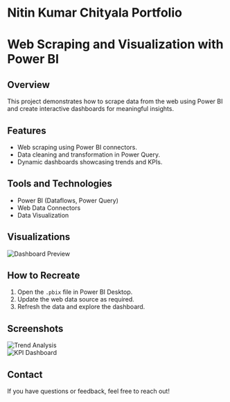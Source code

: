 # Nitin Kumar Chityala Portfolio

# Web Scraping and Visualization with Power BI  

## Overview  
This project demonstrates how to scrape data from the web using Power BI and create interactive dashboards for meaningful insights.  

## Features  
- Web scraping using Power BI connectors.  
- Data cleaning and transformation in Power Query.  
- Dynamic dashboards showcasing trends and KPIs.  

## Tools and Technologies  
- Power BI (Dataflows, Power Query)  
- Web Data Connectors  
- Data Visualization  

## Visualizations  
![Dashboard Preview](./Visualizations/dashboard.png)  

## How to Recreate  
1. Open the `.pbix` file in Power BI Desktop.  
2. Update the web data source as required.  
3. Refresh the data and explore the dashboard.  

## Screenshots  
![Trend Analysis](./Visualizations/trend_analysis.png)  
![KPI Dashboard](./Visualizations/kpi_dashboard.png)  

## Contact  
If you have questions or feedback, feel free to reach out!  





